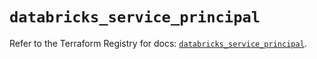 # `databricks_service_principal`

Refer to the Terraform Registry for docs: [`databricks_service_principal`](https://registry.terraform.io/providers/databricks/databricks/1.35.0/docs/resources/service_principal).
